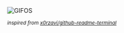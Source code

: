 <div align="justify">
<picture>
    <source media="(prefers-color-scheme: dark)" srcset="https://i.ibb.co/JjBFhYTF/output-gif.gif">
    <source media="(prefers-color-scheme: light)" srcset="https://i.ibb.co/JjBFhYTF/output-gif.gif">
    <img alt="GIFOS" src="https://i.ibb.co/JjBFhYTF/output-gif.gif">
</picture>

<sub><i>inspired from [x0rzavi/github-readme-terminal](https://github.com/x0rzavi/github-readme-terminal)</i></sub>

</div>

<!-- Image deletion URL: https://ibb.co/k2H6dLT6/16e3b3374d63d0b6cea242a8bdf8cccd -->